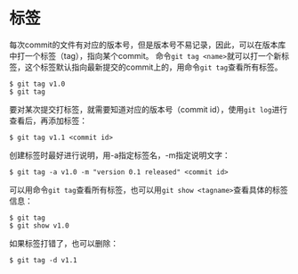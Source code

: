 标签
===================
每次commit的文件有对应的版本号，但是版本号不易记录，因此，可以在版本库中打一个标签（tag），指向某个commit。
命令`git tag <name>`就可以打一个新标签，这个标签默认指向最新提交的commit上的，用命令`git tag`查看所有标签。

    $ git tag v1.0
    $ git tag
要对某次提交打标签，就需要知道对应的版本号（commit id），使用`git log`进行查看后，再添加标签：

    $ git tag v1.1 <commit id>
创建标签时最好进行说明，用-a指定标签名，-m指定说明文字：

    $ git tag -a v1.0 -m "version 0.1 released" <commit id>
可以用命令`git tag`查看所有标签，也可以用`git show <tagname>`查看具体的标签信息：

    $ git tag
    $ git show v1.0
如果标签打错了，也可以删除：

    $ git tag -d v1.1